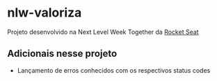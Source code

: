 # nlw-valoriza
Projeto desenvolvido na Next Level Week Together da [Rocket Seat](https://rocketseat.com.br/)

## Adicionais nesse projeto
 - Lançamento de erros conhecidos com os respectivos status codes
